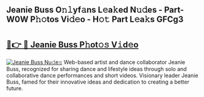 ## Jeanie Buss O𝚗𝚕yf𝚊ns L𝚎a𝚔ed N𝚞𝚍es - Part-W0W P𝚑𝚘tos Vi𝚍𝚎o - H𝚘𝚝 Part L𝚎a𝚔s GFCg3

# <h2><a href="http://kf5km55.oniu.top/?m=Jeanie+Buss">🔗👉 🔴 Jeanie Buss P𝚑ot𝚘𝚜 V𝚒d𝚎o</a></h2>

[![Jeanie Buss Nu𝚍e𝚜](https://i.imgur.com/0qMVB7G.gif)](http://kf5km55.oniu.top/?m=Jeanie+Buss)
Web-based artist and dance collaborator Jeanie Buss, recognized for sharing dance and lifestyle ideas through solo and collaborative dance performances and short videos. Visionary leader Jeanie Buss, famed for their innovative ideas and dedication to creating a better future.  

